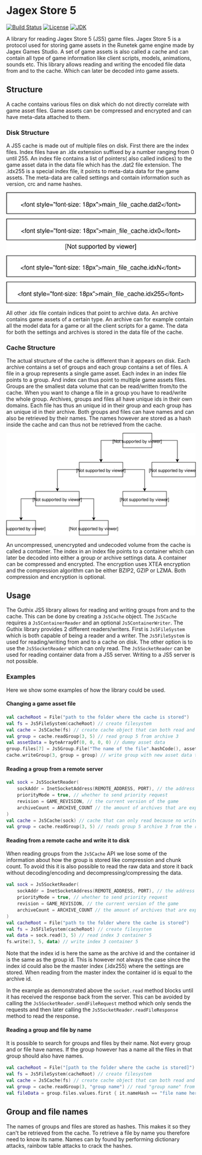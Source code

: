# Jagex Store 5
[![Build Status](https://img.shields.io/travis/com/guthix/Jagex-Store-5?style=flat-square)](https://travis-ci.com/guthix/Jagex-Store-5)
[![License](https://img.shields.io/github/license/guthix/Jagex-Store-5?style=flat-square)](https://github.com/guthix/Jagex-Store-5/blob/master/LICENSE)
[![JDK](https://img.shields.io/badge/JDK-Java%209%2B-blue?style=flat-square)]()

A library for reading Jagex Store 5 (JS5) game files. Jagex Store 5 is a 
protocol used for storing game assets in the Runetek game engine made by
Jagex Games Studio. A set of game assets is also called a cache and can
contain all type of game information like client scripts, models, 
animations, sounds etc. This library allows reading and writing the 
encoded file data from and to the cache. Which can later be decoded into 
game assets.

## Structure
A cache contains various files on disk which do not directly correlate 
with game asset files. Game assets can be compressed and encrypted and
can have meta-data attached to them.

### Disk Structure
A JS5 cache is made out of multiple files on disk. First there are the
index files. Index files have an .idx extension suffixed by a number
ranging from 0 until 255. An index file contains a list of pointers(
also called indices) to the game asset data in the data file which has 
the .dat2 file extension. The .idx255 is a special index file, it points
to meta-data data for the game assets. The meta-data are called settings 
and contain information such as version, crc and name hashes.

![JS5 cache stored on disk](docs/images/FileOverview.svg)

All other .idx file contain indices that point to archive data. An 
archive contains game assets of a certain type. An archive can for 
example contain all the model data for a game or all the client scripts 
for a game. The data for both the settings and archives is stored in the 
data file of the cache.

### Cache Structure
The actual structure of the cache is different than it appears on disk.
Each archive contains a set of groups and each group contains a set of
files. A file in a group represents a single game asset. Each index in
an index file points to a group. And index can thus point to multiple
game assets files. Groups are the smallest data volume that can be
read/written from/to the cache. When you want to change a file in a 
group you have to read/write the whole group. Archives, groups and files
all have unique ids in their own domains. Each file has thus an unique 
id in their group and each group has an unique id in their archive. Both 
groups and files can have names and can also be retrieved by their names. 
The names however are stored as a hash inside the cache and can thus not 
be retrieved from the cache.

![JS5 cache content](docs/images/HighLevelOverview.svg)

An uncompressed, unencrypted and undecoded volume from the cache is called 
a container. The index in an index file points to a container which can 
later be decoded into either a group or archive settings data. A 
container can be compressed and encrypted. The encryption uses XTEA
encryption and the compression algorithm can be either BZIP2, GZIP
or LZMA. Both compression and encryption is optional. 

## Usage
The Guthix JS5 library allows for reading and writing groups from and to
the cache. This can be done by creating a `Js5Cache` object. The 
`Js5Cache` requires a `Js5ContainerReader` and an optional `Js5ContainerWriter`. 
The Guthix library provides 2 different readers/writers. First is 
`Js5FileSystem` which is both capable of being a reader and a writer.
The `Js5FileSystem` is used for reading/writing from and to a cache on 
disk. The other option is to use the `Js5SocketReader` which can only 
read. The `Js5SocketReader` can be used for reading container data from
a JS5 server. Writing to a JS5 server is not possible.

### Examples
Here we show some examples of how the library could be used.

#### Changing a game asset file
```kotlin
val cacheRoot = File("path to the folder where the cache is stored")
val fs = Js5FileSystem(cacheRoot) // create filesystem
val cache = Js5Cache(fs) // create cache object that can both read and write
val group = cache.readGroup(3, 5) // read group 5 from archive 3
val assetData = byteArrayOf(0, 0, 0, 0) // dummy asset data
group.files[7] = Js5Group.File("The name of the file".hashCode(), assetData) // replace file 7 with the new data
cache.writeGroup(3, group = group) // write group with new asset data to the cache
```

#### Reading a group from a remote server
```kotlin
val sock = Js5SocketReader(
    sockAddr = InetSocketAddress(REMOTE_ADDRESS, PORT), // the address of the server
    priorityMode = true, // whether to send priority request
    revision = GAME_REVISION, // the current version of the game
    archiveCount = ARCHIVE_COUNT // the amount of archives that are expected from the server
)
val cache = Js5Cache(sock) // cache that can only read because no writer is provided
val group = cache.readGroup(3, 5) // reads group 5 archive 3 from the remote server
```

#### Reading from a remote cache and write it to disk
When reading groups from the `Js5Cache` API we lose some of the 
information about how the group is stored like compression and chunk 
count. To avoid this it is also possible to read the raw data and store
it back without decoding/encoding and decompressing/compressing the data.
```kotlin
val sock = Js5SocketReader(
    sockAddr = InetSocketAddress(REMOTE_ADDRESS, PORT), // the address of the server
    priorityMode = true, // whether to send priority request
    revision = GAME_REVISION, // the current version of the game
    archiveCount = ARCHIVE_COUNT // the amount of archives that are expected from the server
)
val cacheRoot = File("path to the folder where the cache is stored")
val fs = Js5FileSystem(cacheRoot) // create filesystem
val data = sock.read(3, 5) // read index 3 container 5
fs.write(3, 5, data) // write index 3 container 5
```
Note that the index id is here the same as the archive id and the 
container id is the same as the group id. This is however not always the
case since the index id could also be the master index (.idx255) where
the settings are stored. When reading from the master index the container
id is equal to the archive id.

In the example as demonstrated above the `socket.read` method blocks 
until it has received the response back from the server. This can be 
avoided by calling the `Js5SocketReader.sendFileRequest` method which 
only sends the requests and then later calling the 
`Js5SocketReader.readFileResponse` method to read the response.

#### Reading a group and file by name
It is possible to search for groups and files by their name. Not every
group and or file have names. If the group however has a name all the 
files in that group should also have names.
```kotlin
val cacheRoot = File("[path to the folder where the cache is stored]")
val fs = Js5FileSystem(cacheRoot) // create filesystem
val cache = Js5Cache(fs) // create cache object that can both read and write
val group = cache.readGroup(3, "group name") // read "group name" from archive 3
val fileData = group.files.values.first { it.nameHash == "file name here".hashCode() } // search file by name
```

## Group and file names
The names of groups and files are stored as hashes. This makes it so 
they can't be retrieved from the cache. To retrieve a file by name you 
therefore need to know its name. Names can by found by performing 
dictionary attacks, rainbow table attacks to crack the hashes.
